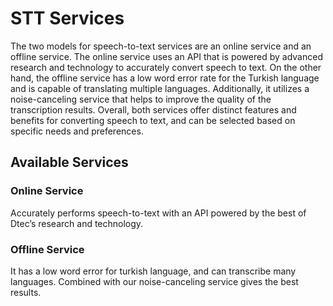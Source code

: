 # STT Services
The two models for speech-to-text services are an online service and an offline service. The online service uses an API that is powered by advanced research and technology to accurately convert speech to text. On the other hand, the offline service has a low word error rate for the Turkish language and is capable of translating multiple languages. Additionally, it utilizes a noise-canceling service that helps to improve the quality of the transcription results. Overall, both services offer distinct features and benefits for converting speech to text, and can be selected based on specific needs and preferences.

## Available Services

### Online Service
Accurately performs speech-to-text with an API powered by the best of Dtec’s research and technology.

### Offline Service
It has a low word error for turkish language, and can transcribe many languages.
Combined with our noise-canceling service gives the best results.


